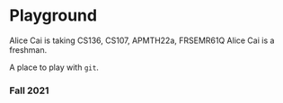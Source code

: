 # Playground

Alice Cai is taking CS136, CS107, APMTH22a, FRSEMR61Q
Alice Cai is a freshman.

A place to play with `git`.

### Fall 2021
